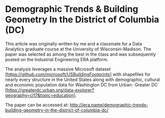 # Demographic Trends & Building Geometry In the District of Columbia (DC)

This article was originally written by me and a classmate for a Data Analytics graduate course at the University of Wisconsin-Madison. The paper was selected as among the best in the class and was subsequently posted on the Industrial Engineering ERA platform.

The analysis leverages a massive Microsoft dataset [https://github.com/microsoft/USBuildingFootprints] with shapefiles for nearly every structure in the United States along with demographic, cultural and economic population data for Washington DC from Urban- Greater DC [https://greaterdc.urban.org/data-explorer?geography=cl17&topic=education]. 

The paper can be accessed at:   http://iera.name/demographic-trends-building-geometry-in-the-district-of-columbia-dc/
